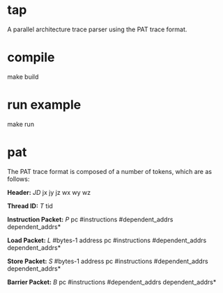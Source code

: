 # tap
A parallel architecture trace parser using the PAT trace format.

# compile
make build

# run example
make run

# pat 
The PAT trace format is composed of a number of tokens, which are as follows:

**Header:**
*JD* jx jy jz wx wy wz

**Thread ID:**
*T* tid

**Instruction Packet:**
*P* pc #instructions #dependent_addrs dependent_addrs*

**Load Packet:**
*L* #bytes-1 address pc #instructions #dependent_addrs dependent_addrs*

**Store Packet:**
*S* #bytes-1 address pc #instructions #dependent_addrs dependent_addrs*

**Barrier Packet:**
*B* pc #instructions #dependent_addrs dependent_addrs*

